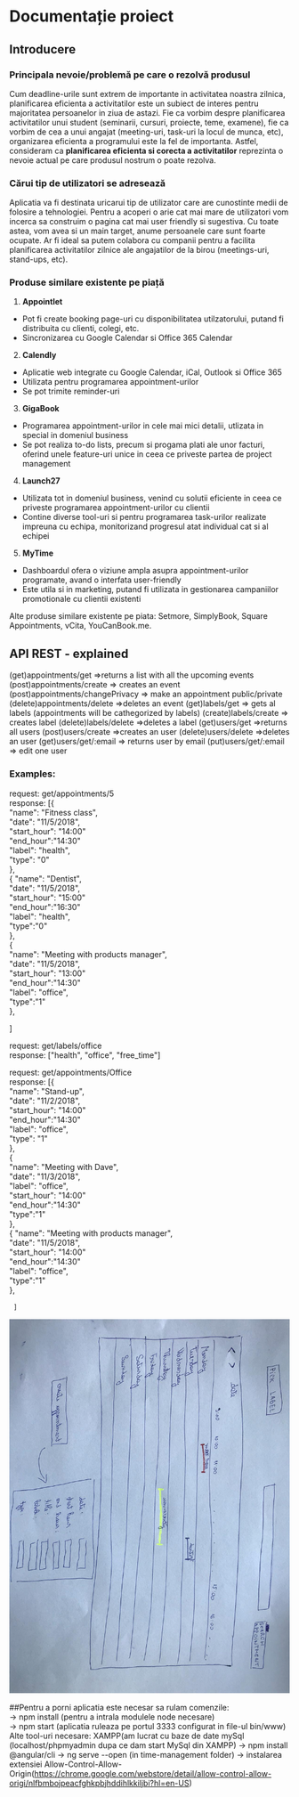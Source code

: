 # Documentație proiect

## Introducere

### Principala nevoie/problemă pe care o rezolvă produsul 

Cum deadline-urile sunt extrem de importante in activitatea noastra zilnica, planificarea eficienta a activitatilor este un subiect de interes pentru majoritatea persoanelor in ziua de astazi. Fie ca vorbim despre planificarea activitatilor unui student (seminarii, cursuri, proiecte, teme, examene), fie ca vorbim de cea a unui angajat (meeting-uri, task-uri la locul de munca, etc), organizarea eficienta a programului este la fel de importanta. Astfel, consideram ca **planificarea eficienta si corecta a activitatilor** reprezinta o nevoie actual pe care produsul nostrum o poate rezolva.

### Cărui tip de utilizatori se adresează

Aplicatia va fi destinata uricarui tip de utilizator care are cunostinte medii de folosire a tehnologiei. Pentru a acoperi o arie cat mai mare de utilizatori vom incerca sa construim o pagina cat mai user friendly si sugestiva. Cu toate astea, vom avea si un main target, anume persoanele care sunt  foarte ocupate. Ar fi ideal sa putem colabora cu companii pentru a facilita planificarea activitatilor zilnice ale angajatilor de la birou (meetings-uri, stand-ups, etc).


### Produse similare existente pe piață 

1.	**Appointlet**
- Pot fi create booking page-uri cu disponibilitatea utilzatorului, putand fi distribuita cu clienti, colegi, etc.  
- Sincronizarea cu Google Calendar si Office 365 Calendar 
2.	**Calendly**
- Aplicatie web integrate cu Google Calendar, iCal, Outlook si Office 365
- Utilizata pentru programarea appointment-urilor
- Se pot trimite reminder-uri
3.	**GigaBook**
- Programarea appointment-urilor in cele mai mici detalii, utlizata in special in domeniul business
- Se pot realiza to-do lists, precum si progama plati ale unor facturi, oferind unele feature-uri unice in ceea ce priveste partea de project management
4.	**Launch27**
- Utilizata tot in domeniul business, venind cu solutii eficiente in ceea ce priveste programarea appointment-urilor cu clientii
- Contine diverse tool-uri si pentru programarea task-urilor realizate impreuna cu echipa, monitorizand progresul atat individual cat si al echipei
5.	**MyTime**
- Dashboardul ofera o viziune ampla asupra appointment-urilor programate, avand o interfata user-friendly
- Este utila  si in marketing, putand fi utilizata in gestionarea campaniilor promotionale cu clientii existenti

Alte produse similare existente pe piata: Setmore, SimplyBook, Square Appointments, vCita, YouCanBook.me.

## API REST - explained

(get)appointments/get =>returns a list with all the upcoming events  
(post)appointments/create => creates an event
(post)appointments/changePrivacy => make an appointment public/private
(delete)appointments/delete =>deletes an event
(get)labels/get => gets al labels (appointments will be cathegorized by labels)
(create)labels/create => creates label 
(delete)labels/delete =>deletes a label
(get)users/get =>returns all users
(post)users/create =>creates an user
(delete)users/delete =>deletes an user
(get)users/get/:email => returns user by email
(put)users/get/:email => edit one user

### Examples:  
 request: get/appointments/5  
 response: [{  
   "name": "Fitness class",  
   "date": "11/5/2018",  
   "start_hour": "14:00"  
   "end_hour":"14:30"  
   "label": "health",  
   "type": "0"  
   },  
   {
     "name": "Dentist",  
     "date": "11/5/2018",   
      "start_hour": "15:00"  
      "end_hour":"16:30"  
     "label": "health",  
     "type":"0"  
     },  
     {  
       "name": "Meeting with products manager",  
       "date": "11/5/2018",  
        "start_hour": "13:00"  
        "end_hour":"14:30"  
       "label": "office",  
       "type":"1"  
       },  

   ]
  
   request: get/labels/office  
   response: ["health", "office", "free_time"]  

   request: get/appointments/Office  
   response: [{  
     "name": "Stand-up",  
     "date": "11/2/2018",  
      "start_hour": "14:00"  
       "end_hour":"14:30"  
     "label": "office",  
     "type": "1"  
     },  
     {  
       "name": "Meeting with Dave",  
       "date": "11/3/2018",   
       "label": "office",   
        "start_hour": "14:00"  
        "end_hour":"14:30"  
       "type":"1"  
       },  
       {
         "name": "Meeting with products manager",  
         "date": "11/5/2018",  
          "start_hour": "14:00"  
          "end_hour":"14:30"  
         "label": "office",  
         "type":"1"  
         },  
  
     ]  


![visual design](https://github.com/lorenabodea/WT_project/blob/master/visualDesign.jpeg)


##Pentru a porni aplicatia este necesar sa rulam comenzile:  
-> npm install (pentru a intrala modulele node necesare)  
-> npm start (aplicatia ruleaza pe portul 3333 configurat in file-ul bin/www)  
Alte tool-uri necesare: XAMPP(am lucrat cu baze de date mySql (localhost/phpmyadmin dupa ce dam start MySql din XAMPP)
-> npm install @angular/cli
-> ng serve --open (in time-management folder)
-> instalarea extensiei Allow-Control-Allow-Origin(https://chrome.google.com/webstore/detail/allow-control-allow-origi/nlfbmbojpeacfghkpbjhddihlkkiljbi?hl=en-US)


